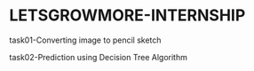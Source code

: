 # LETSGROWMORE-INTERNSHIP
task01-Converting image to pencil sketch





task02-Prediction using Decision Tree  Algorithm 
